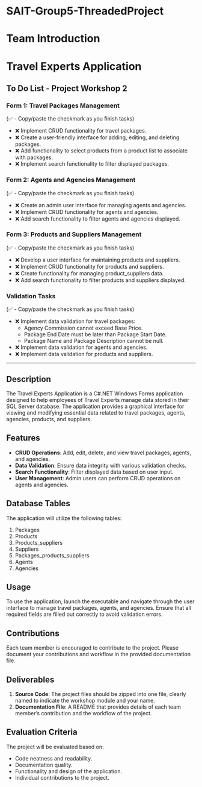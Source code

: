 ﻿# SAIT-Group5-ThreadedProject

# Team Introduction



# Travel Experts Application


## To Do List - Project Workshop 2

### Form 1: Travel Packages Management
(✅ - Copy/paste the checkmark as you finish tasks) 
- ❌ Implement CRUD functionality for travel packages.
- ❌ Create a user-friendly interface for adding, editing, and deleting packages.
- ❌ Add functionality to select products from a product list to associate with packages.
- ❌ Implement search functionality to filter displayed packages.

### Form 2: Agents and Agencies Management
(✅ - Copy/paste the checkmark as you finish tasks)
- ❌ Create an admin user interface for managing agents and agencies.
- ❌ Implement CRUD functionality for agents and agencies.
- ❌ Add search functionality to filter agents and agencies displayed.

### Form 3: Products and Suppliers Management
(✅ - Copy/paste the checkmark as you finish tasks)
- ❌ Develop a user interface for maintaining products and suppliers.
- ❌ Implement CRUD functionality for products and suppliers.
- ❌ Create functionality for managing product_suppliers data.
- ❌ Add search functionality to filter products and suppliers displayed.

### Validation Tasks
(✅ - Copy/paste the checkmark as you finish tasks)
- ❌ Implement data validation for travel packages:
  - Agency Commission cannot exceed Base Price.
  - Package End Date must be later than Package Start Date.
  - Package Name and Package Description cannot be null.
- ❌ Implement data validation for agents and agencies.
- ❌ Implement data validation for products and suppliers.

---

## Description
The Travel Experts Application is a C#.NET Windows Forms application designed to help employees of Travel Experts manage data stored in their SQL Server database. The application provides a graphical interface for viewing and modifying essential data related to travel packages, agents, agencies, products, and suppliers.

## Features
- **CRUD Operations**: Add, edit, delete, and view travel packages, agents, and agencies.
- **Data Validation**: Ensure data integrity with various validation checks.
- **Search Functionality**: Filter displayed data based on user input.
- **User Management**: Admin users can perform CRUD operations on agents and agencies.

## Database Tables
The application will utilize the following tables:
1. Packages
2. Products
3. Products_suppliers
4. Suppliers
5. Packages_products_suppliers
6. Agents
7. Agencies

## Usage
To use the application, launch the executable and navigate through the user interface to manage travel packages, agents, and agencies. Ensure that all required fields are filled out correctly to avoid validation errors.

## Contributions
Each team member is encouraged to contribute to the project. Please document your contributions and workflow in the provided documentation file.

## Deliverables
1. **Source Code**: The project files should be zipped into one file, clearly named to indicate the workshop module and your name.
2. **Documentation File**: A README that provides details of each team member’s contribution and the workflow of the project.

## Evaluation Criteria
The project will be evaluated based on:
- Code neatness and readability.
- Documentation quality.
- Functionality and design of the application.
- Individual contributions to the project.

